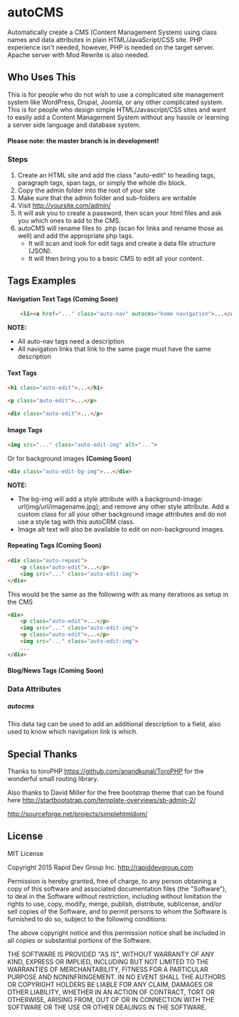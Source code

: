 # autoCMS
Automatically create a CMS (Content Management System) using class names and data attributes in plain HTML/JavaScript/CSS site. PHP experience isn't needed, however, PHP is needed on the target server. Apache server with Mod Rewrite is also needed.

## Who Uses This
This is for people who do not wish to use a complicated site management system like WordPress, Drupal, Joomla, or any other complicated system. This is for people who design simple HTML/Javascript/CSS sites and want to easily add a Content Management System without any hassle or learning a server side language and database system.

#### Please note: the master branch is in development!


### Steps
1. Create an HTML site and add the class "auto-edit" to heading tags, paragraph tags, span tags, or simply the whole div block.
2. Copy the admin folder into the root of your site
3. Make sure that the admin folder and sub-folders are writable
4. Visit http://yoursite.com/admin/
5. It will ask you to create a password, then scan your html files and ask you which ones to add to the CMS.
6. autoCMS will rename files to .php (scan for links and rename those as well) and add the appropriate php tags.
    * It will scan and look for edit tags and create a data file structure (JSON).
    * It will then bring you to a basic CMS to edit all your content.


## Tags Examples

#### Navigation Text Tags **(Coming Soon)**

```HTML
    <li><a href="..." class="auto-nav" autocms="home navigation">...</a>
```
**NOTE:**
* All auto-nav tags need a description
* All navigation links that link to the same page must have the same description


#### Text Tags

```HTML
<h1 class="auto-edit">...</h1>

<p class="auto-edit">...</p>

<div class="auto-edit">...</p>
```


#### Image Tags

```HTML
<img src="..." class="auto-edit-img" alt="...">
```
Or for background images **(Coming Soon)**

```HTML
<div class="auto-edit-bg-img">...</div>
```
**NOTE:**
* The bg-img will add a style attribute with a background-image: url(img/url/imagename.jpg); and remove any other style attribute. Add a custom class for all your other background image attributes and do not use a style tag with this autoCRM class.
* Image alt text will also be available to edit on non-background images.


#### Repeating Tags **(Coming Soon)**

```HTML
<div class="auto-repeat">
    <p class="auto-edit">...</p>
    <img src="..." class="auto-edit-img">
</div>
```

This would be the same as the following with as many iterations as setup in the CMS

```HTML
<div>
    <p class="auto-edit">...</p>
    <img src="..." class="auto-edit-img">
    <p class="auto-edit">...</p>
    <img src="..." class="auto-edit-img">
    ...
</div>
```


#### Blog/News Tags **(Coming Soon)**



### Data Attributes

##### autocms

This data tag can be used to add an additional description to a field, also used to know which navigation link is which.


## Special Thanks

Thanks to toroPHP https://github.com/anandkunal/ToroPHP for the wonderful small routing library.

Also thanks to David Miller for the free bootstrap theme that can be found here http://startbootstrap.com/template-overviews/sb-admin-2/

http://sourceforge.net/projects/simplehtmldom/

## License

MIT License

Copyright 2015 Rapid Dev Group Inc. http://rapiddevgroup.com

Permission is hereby granted, free of charge, to any person obtaining
a copy of this software and associated documentation files (the
"Software"), to deal in the Software without restriction, including
without limitation the rights to use, copy, modify, merge, publish,
distribute, sublicense, and/or sell copies of the Software, and to
permit persons to whom the Software is furnished to do so, subject to
the following conditions:

The above copyright notice and this permission notice shall be
included in all copies or substantial portions of the Software.

THE SOFTWARE IS PROVIDED "AS IS", WITHOUT WARRANTY OF ANY KIND,
EXPRESS OR IMPLIED, INCLUDING BUT NOT LIMITED TO THE WARRANTIES OF
MERCHANTABILITY, FITNESS FOR A PARTICULAR PURPOSE AND
NONINFRINGEMENT. IN NO EVENT SHALL THE AUTHORS OR COPYRIGHT HOLDERS BE
LIABLE FOR ANY CLAIM, DAMAGES OR OTHER LIABILITY, WHETHER IN AN ACTION
OF CONTRACT, TORT OR OTHERWISE, ARISING FROM, OUT OF OR IN CONNECTION
WITH THE SOFTWARE OR THE USE OR OTHER DEALINGS IN THE SOFTWARE.